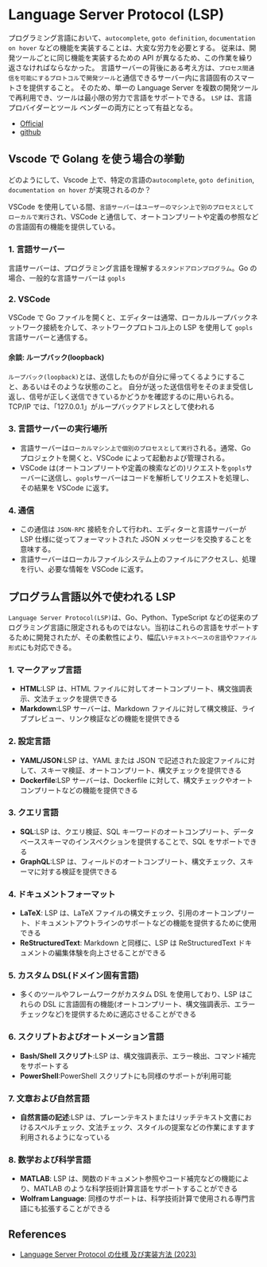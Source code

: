 # Language Server Protocol (LSP)

プログラミング言語において、`autocomplete`, `goto definition`, `documentation on hover` などの機能を実装することは、大変な労力を必要とする。 従来は、開発ツールごとに同じ機能を実装するための API が異なるため、この作業を繰り返さなければならなかった。
言語サーバーの背後にある考え方は、`プロセス間通信を可能にするプロトコル`で`開発ツール`と通信できるサーバー内に言語固有のスマートさを提供すること。
そのため、単一の Language Server を複数の開発ツールで再利用でき、ツールは最小限の労力で言語をサポートできる。
`LSP` は、言語プロバイダーとツール ベンダーの両方にとって有益となる。

- [Official](https://microsoft.github.io/language-server-protocol/)
- [github](https://github.com/microsoft/language-server-protocol)

## Vscode で Golang を使う場合の挙動

どのようにして、Vscode 上で、特定の言語の`autocomplete`, `goto definition`, `documentation on hover` が実現されるのか？

VSCode を使用している間、`言語サーバー`は`ユーザーのマシン上で別のプロセスとしてローカルで実行`され、VSCode と通信して、オートコンプリートや定義の参照などの言語固有の機能を提供している。

### 1. **言語サーバー**

言語サーバーは、プログラミング言語を理解する`スタンドアロンプログラム`。Go の場合、一般的な言語サーバーは `gopls`

### 2. **VSCode**

VSCode で Go ファイルを開くと、エディターは通常、ローカルループバックネットワーク接続を介して、ネットワークプロトコル上の LSP を使用して `gopls` 言語サーバーと通信する。

#### 余談: ループバック(loopback)

`ループバック(loopback)`とは、送信したものが自分に帰ってくるようにすること、あるいはそのような状態のこと。
自分が送った送信信号をそのまま受信し返し、信号が正しく送信できているかどうかを確認するのに用いられる。
TCP/IP では、「127.0.0.1」がループバックアドレスとして使われる

### 3. **言語サーバーの実行場所**

- 言語サーバーは`ローカルマシン上で個別のプロセスとして実行`される。通常、Go プロジェクトを開くと、VSCode によって起動および管理される。
- VSCode は(オートコンプリートや定義の検索などの)リクエストを`gopls`サーバーに送信し、`gopls`サーバーはコードを解析してリクエストを処理し、その結果を VSCode に返す。

### 4. **通信**

- この通信は `JSON-RPC` 接続を介して行われ、エディターと言語サーバーが LSP 仕様に従ってフォーマットされた JSON メッセージを交換することを意味する。
- 言語サーバーはローカルファイルシステム上のファイルにアクセスし、処理を行い、必要な情報を VSCode に返す。

## プログラム言語以外で使われる LSP

`Language Server Protocol(LSP)`は、Go、Python、TypeScript などの従来のプログラミング言語に限定されるものではない。当初はこれらの言語をサポートするために開発されたが、その柔軟性により、幅広い`テキストベースの言語`や`ファイル形式`にも対応できる。

### 1. **マークアップ言語**

- **HTML**:LSP は、HTML ファイルに対してオートコンプリート、構文強調表示、文法チェックを提供できる
- **Markdown**:LSP サーバーは、Markdown ファイルに対して構文検証、ライブプレビュー、リンク検証などの機能を提供できる

### 2. **設定言語**

- **YAML/JSON**:LSP は、YAML または JSON で記述された設定ファイルに対して、スキーマ検証、オートコンプリート、構文チェックを提供できる
- **Dockerfile**:LSP サーバーは、Dockerfile に対して、構文チェックやオートコンプリートなどの機能を提供できる

### 3. **クエリ言語**

- **SQL**:LSP は、クエリ検証、SQL キーワードのオートコンプリート、データベーススキーマのインスペクションを提供することで、SQL をサポートできる
- **GraphQL**:LSP は、フィールドのオートコンプリート、構文チェック、スキーマに対する検証を提供できる

### 4. **ドキュメントフォーマット**

- **LaTeX**: LSP は、LaTeX ファイルの構文チェック、引用のオートコンプリート、ドキュメントアウトラインのサポートなどの機能を提供するために使用できる
- **ReStructuredText**: Markdown と同様に、LSP は ReStructuredText ドキュメントの編集体験を向上させることができる

### 5. **カスタム DSL(ドメイン固有言語)**

- 多くのツールやフレームワークがカスタム DSL を使用しており、LSP はこれらの DSL に言語固有の機能(オートコンプリート、構文強調表示、エラーチェックなど)を提供するために適応させることができる

### 6. **スクリプトおよびオートメーション言語**

- **Bash/Shell スクリプト**:LSP は、構文強調表示、エラー検出、コマンド補完をサポートする
- **PowerShell**:PowerShell スクリプトにも同様のサポートが利用可能

### 7. **文章および自然言語**

- **自然言語の記述**:LSP は、プレーンテキストまたはリッチテキスト文書におけるスペルチェック、文法チェック、スタイルの提案などの作業にますます利用されるようになっている

### 8. **数学および科学言語**

- **MATLAB**: LSP は、関数のドキュメント参照やコード補完などの機能により、MATLAB のような科学技術計算言語をサポートすることができる
- **Wolfram Language**: 同様のサポートは、科学技術計算で使用される専門言語にも拡張することができる

## References

- [Language Server Protocol の仕様 及び実装方法 (2023)](https://zenn.dev/mtshiba/books/language_server_protocol)
